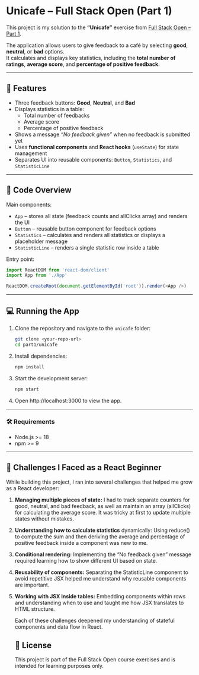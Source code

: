 # Unicafe – Full Stack Open (Part 1)

This project is my solution to the **“Unicafe”** exercise from [Full Stack Open – Part 1](https://fullstackopen.com/en/part1).

The application allows users to give feedback to a café by selecting **good**, **neutral**, or **bad** options.  
It calculates and displays key statistics, including the **total number of ratings**, **average score**, and **percentage of positive feedback**.

---

## 🚀 Features
- Three feedback buttons: **Good**, **Neutral**, and **Bad**
- Displays statistics in a table:
  - Total number of feedbacks
  - Average score
  - Percentage of positive feedback
- Shows a message *“No feedback given”* when no feedback is submitted yet
- Uses **functional components** and **React hooks** (`useState`) for state management
- Separates UI into reusable components: `Button`, `Statistics`, and `StatisticLine`

---

## 📝 Code Overview
Main components:
- `App` – stores all state (feedback counts and allClicks array) and renders the UI
- `Button` – reusable button component for feedback options
- `Statistics` – calculates and renders all statistics or displays a placeholder message
- `StatisticLine` – renders a single statistic row inside a table

Entry point:
```javascript
import ReactDOM from 'react-dom/client'
import App from './App'

ReactDOM.createRoot(document.getElementById('root')).render(<App />)
```
---
## 💻 Running the App
 1. Clone the repository and navigate to the `unicafe` folder:
	```bash
	git clone <your-repo-url>
	cd part1/unicafe
	```
2. Install dependencies:
	```bash
	npm install
	````
3. Start the development server:
	```bash
	npm start
	````
4. Open http://localhost:3000 to view the app.

---
### 🛠️ Requirements
- Node.js >= 18
- npm >= 9

---
## 🌱 Challenges I Faced as a React Beginner
While building this project, I ran into several challenges that helped me grow as a React developer:

1. **Managing multiple pieces of state:**
I had to track separate counters for good, neutral, and bad feedback, as well as maintain an array (allClicks) for calculating the average score.
It was tricky at first to update multiple states without mistakes.

2. **Understanding how to calculate statistics** dynamically:
Using reduce() to compute the sum and then deriving the average and percentage of positive feedback inside a component was new to me.

3. **Conditional rendering:**
Implementing the “No feedback given” message required learning how to show different UI based on state.

4. **Reusability of components:**
Separating the StatisticLine component to avoid repetitive JSX helped me understand why reusable components are important.

5. **Working with JSX inside tables:**
Embedding components within <table> rows and understanding when to use <tbody> and <tr> taught me how JSX translates to HTML structure.

Each of these challenges deepened my understanding of stateful components and data flow in React.

## 📜 License

This project is part of the Full Stack Open course exercises and is intended for learning purposes only.